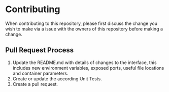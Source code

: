 # Contributing

When contributing to this repository, please first discuss the change you wish to make via a issue with the owners of this repository before making a change. 

## Pull Request Process

1.  Update the README.md with details of changes to the interface, this includes new environment 
variables, exposed ports, useful file locations and container parameters.
2.  Create or update the according Unit Tests.
3.  Create a pull request.
